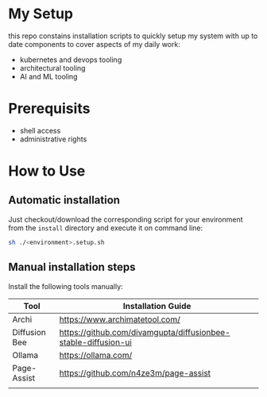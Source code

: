 # My Setup

this repo constains installation scripts to quickly setup my system with up to date components to cover aspects of my daily work:

* kubernetes and devops tooling
* architectural tooling
* AI and ML tooling

# Prerequisits

* shell access
* administrative rights

# How to Use

## Automatic installation

Just checkout/download the corresponding script for your environment from the `install` directory and execute it on command line:

```bash
sh ./<environment>.setup.sh
```

## Manual installation steps

Install the following tools manually:

| Tool          | Installation Guide                                             |
| ------------- | -------------------------------------------------------------- |
| Archi         | https://www.archimatetool.com/                                 |
| Diffusion Bee | https://github.com/divamgupta/diffusionbee-stable-diffusion-ui |
| Ollama        | https://ollama.com/                                            |
| Page-Assist   | https://github.com/n4ze3m/page-assist                          |
|               |                                                                |